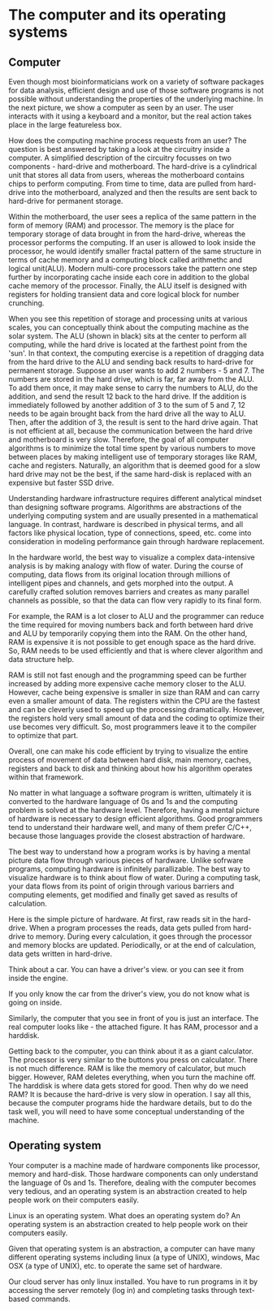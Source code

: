 # The computer and its operating systems

## Computer

Even though most bioinformaticians work on a variety of software packages for data analysis, efficient design and use of those software programs is not possible without understanding the properties of the underlying machine. In the next picture, we show a computer as seen by an user. The user interacts with it using a keyboard and a monitor, but the real action takes place in the large featureless box.

How does the computing machine process requests from an user? The question is best answered by taking a look at the circuitry inside a computer. A simplified description of the circuitry focusses on two components - hard-drive and motherboard. The hard-drive is a cylindrical unit that stores all data from users, whereas the motherboard contains chips to perform computing. From time to time, data are pulled from hard-drive into the motherboard, analyzed and then the results are sent back to hard-drive for permanent storage.

Within the motherboard, the user sees a replica of the same pattern in the form of memory (RAM) and processor. The memory is the place for temporary storage of data brought in from the hard-drive, whereas the processor performs the computing. If an user is allowed to look inside the processor, he would identify smaller fractal pattern of the same structure in terms of cache memory and a computing block called arithmethc and logical unit(ALU). Modern multi-core processors take the pattern one step further by incorporating cache inside each core in addition to the global cache memory of the processor. Finally, the ALU itself is designed with registers for holding transient data and core logical block for number crunching.


When you see this repetition of storage and processing units at various scales, you can conceptually think about the computing machine as the solar system. The ALU (shown in black) sits at the center to perform all computing, while the hard drive is located at the farthest point from the 'sun'. In that context, the computing exercise is a repetition of dragging data from the hard drive to the ALU and sending back results to hard-drive for permanent storage. Suppose an user wants to add 2 numbers - 5 and 7. The numbers are stored in the hard drive, which is far, far away from the ALU. To add them once, it may make sense to carry the numbers to ALU, do the addition, and send the result 12 back to the hard drive. If the addition is immediately followed by another addition of 3 to the sum of 5 and 7, 12 needs to be again brought back from the hard drive all the way to ALU. Then, after the addition of 3, the result is sent to the hard drive again. That is not efficient at all, because the communication between the hard drive and motherboard is very slow. Therefore, the goal of all computer algorithms is to minimize the total time spent by various numbers to move between places by making intelligent use of temporary storages like RAM, cache and registers. Naturally, an algorithm that is deemed good for a slow hard drive may not be the best, if the same hard-disk is replaced with an expensive but faster SSD drive.




Understanding hardware infrastructure requires different analytical mindset than designing software programs. Algorithms are abstractions of the underlying computing system and are usually presented in a mathematical language. In contrast, hardware is described in physical terms, and all factors like physical location, type of connections, speed, etc. come into consideration in modeling performance gain through hardware replacement.

In the hardware world, the best way to visualize a complex data-intensive analysis is by making analogy with flow of water. During the course of computing, data flows from its original location through millions of intelligent pipes and channels, and gets morphed into the output. A carefully crafted solution removes barriers and creates as many parallel channels as possible, so that the data can flow very rapidly to its final form.

For example, the RAM is a lot closer to ALU and the programmer can reduce the time required for moving numbers back and forth between hard drive and ALU by temporarily copying them into the RAM. On the other hand, RAM is expensive it is not possible to get enough space as the hard drive. So, RAM needs to be used efficiently and that is where clever algorithm and data structure help.

RAM is still not fast enough and the programming speed can be further increased by adding more expensive cache memory closer to the ALU. However, cache being expensive is smaller in size than RAM and can carry even a smaller amount of data. The registers within the CPU are the fastest and can be cleverly used to speed up the processing dramatically. However, the registers hold very small amount of data and the coding to optimize their use becomes very difficult. So, most programmers leave it to the compiler to optimize that part.

Overall, one can make his code efficient by trying to visualize the entire process of movement of data between hard disk, main memory, caches, registers and back to disk and thinking about how his algorithm operates within that framework.



No matter in what language a software program is written, ultimately it is converted to the hardware language of 0s and 1s and the computing problem is solved at the hardware level. Therefore, having a mental picture of hardware is necessary to design efficient algorithms. Good programmers tend to understand their hardware well, and many of them prefer C/C++, because those languages provide the closest abstraction of hardware.

The best way to understand how a program works is by having a mental picture data flow through various pieces of hardware. Unlike sofrware programs, computing hardware is infinitely parallizable. The best way to visualize hardware is to think about flow of water. During a computing task, your data flows from its point of origin through various barriers and computing elements, get modified and finally get saved as results of calculation.

Here is the simple picture of hardware. At first, raw reads sit in the hard-drive. When a program processes the reads, data gets pulled from hard-drive to memory. During every calculation, it goes through the processor and memory blocks are updated. Periodically, or at the end of calculation, data gets written in hard-drive.



Think about a car. You can have a driver's view.
or you can see it from inside the engine.

If you only know the car from the driver's view, you do not know what is going on inside.

Similarly, the computer that you see in front of you is just an interface. The real computer looks like -
the attached figure.
It has RAM, processor and a harddisk.

Getting back to the computer, you can think about it as a giant calculator.
The processor is very similar to the buttons you press on calculator. There is not much difference. RAM is like the memory of calculator, but much bigger. However, RAM deletes everything, when you turn the machine off. The harddisk is where data gets stored for good.
Then why do we need RAM? It is because the hard-drive is very slow in operation.
I say all this, because the computer programs hide the hardware details, but to do the task well, you will need to have some conceptual understanding of the machine.



## Operating system

Your computer is a machine made of hardware components like processor, memory and hard-disk. Those hardware components can only 
understand the language of 0s and 1s. Therefore, dealing with the computer becomes very tedious, and an operating system is an 
abstraction created to help people work on their computers easily.

Linux is an operating system. What does an operating system do? An operating system is an abstraction created to help people work on their computers easily.

Given that operating system is an abstraction, a computer can have many different operating systems including linux (a type of UNIX), windows, Mac OSX (a type of UNIX), etc. to operate the same set of hardware.

Our cloud server has only linux installed. You have to run programs in it by accessing the server remotely (log in) and completing tasks through text-based commands.


